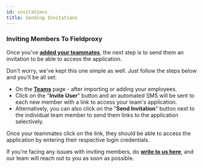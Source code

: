 ```yaml
---
id: invitations
title: Sending Invitations
---
```



### Inviting Members To Fieldproxy

Once you've **[added your teammates](http://docs.fieldproxy.com/docs/Getting%20Started/upload-users/)**, the next step is to send them an invitation to be able to access the application.

Don't worry, we've kept this one simple as well. Just follow the steps below and you'll be all set:

- On the **[Teams](https://attendance.fieldproxy.com/attendanceproxy/home/team)** page - after importing or adding your employees.
- Click on the "**Invite User**" button and an automated SMS will be sent to each new member with a link to access your team's application.
- Alternatively, you can also click on the "**Send Invitation**" button next to the individual team member to send them links to the application selectively.

Once your teammates click on the link, they should be able to access the application by entering their respective login credentials.

If you're facing any issues with inviting members, do **[write to us here](mailto:support@fieldproxy.com)**, and our team will reach out to you as soon as possible.
